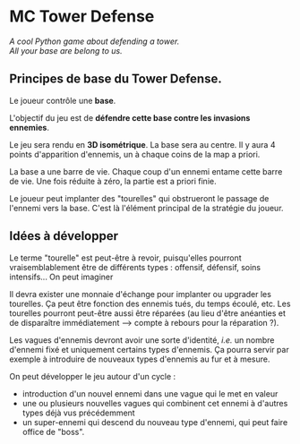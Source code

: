 # MC Tower Defense
_A cool Python game about defending a tower.  
All your base are belong to us._


## Principes de base du Tower Defense.

Le joueur contrôle une **base**.

L'objectif du jeu est de **défendre cette base contre les invasions ennemies**.

Le jeu sera rendu en **3D isométrique**. La base sera au centre. Il y aura 4 points d'apparition d'ennemis, un à chaque coins de la map a priori.

La base a une barre de vie. Chaque coup d'un ennemi entame cette barre de vie. Une fois réduite à zéro, la partie est a priori finie.

Le joueur peut implanter des "tourelles" qui obstrueront le passage de l'ennemi vers la base. C'est là l'élément principal de la stratégie du joueur.


## Idées à développer

Le terme "tourelle" est peut-être à revoir, puisqu'elles pourront vraisemblablement être de différents types : offensif, défensif, soins intensifs... On peut imaginer

Il devra exister une monnaie d'échange pour implanter ou upgrader les tourelles. Ça peut être fonction des ennemis tués, du temps écoulé, etc. Les tourelles pourront peut-être aussi être réparées (au lieu d'être anéanties et de disparaître immédiatement --> compte à rebours pour la réparation ?).

Les vagues d'ennemis devront avoir une sorte d'identité, _i.e._ un nombre d'ennemi fixé et uniquement certains types d'ennemis. Ça pourra servir par exemple à introduire de nouveaux types d'ennemis au fur et à mesure.

On peut développer le jeu autour d'un cycle :

- introduction d'un nouvel ennemi dans une vague qui le met en valeur
- une ou plusieurs nouvelles vagues qui combinent cet ennemi à d'autres types déjà vus précédemment
- un super-ennemi qui descend du nouveau type d'ennemi, qui peut faire office de "boss".